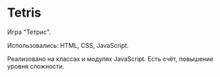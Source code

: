 # Tetris

Игра "Тетрис".

Использовались: HTML, CSS, JavaScript.

Реализовано на классах и модулях JavaScript. Есть счёт, повышение уровня сложности. 
